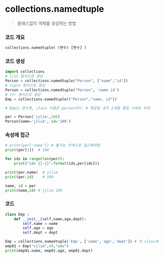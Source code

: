 # collections.namedtuple

> 클래스없이 객체를 생성하는 방법



### 코드 개요

```python
collections.namedtuple( (변수) [변수] )
```



### 코드 생성

```python
import collections
# list 형식으로 생성
Person = collections.namedtuple("Person", ["name","id"]) 
# tuple 형식으로 생성
Person = collections.namedtuple("Person", 'name id')
# str 형식으로 생성
Emp = collections.namedtuple(("Person","name, id"))

# Emp는 변수명, class 이름은 person이다. # 헷갈릴 경우 2개를 통일 시켜도 무관

per = Person('jslim',100)
Person(name='jslim', id='100')
```



### 속성에 접근

```python
# print(per['name']) # 불가능 인덱스로 접근해야함 
print(per[1])  # 100

for idx in range(len(per)):
    print("idx {}-{}".format(idx,per[idx]))

print(per.name)  # jslim
print(per.id)    # 100

name, id = per
print(name,id) # jslim 100
```



### 코드

```python
class Emp :
    def __init__(self,name,age,dept):
        self.name = name
        self.age = age
        self.dept = dept

Emp = collections.namedtuple('Emp', ['name','age','dept']) # 위 class와 동일하게 생성된 것
emp01 = Emp("sjlim",49,"edu")
print(emp01.name, emp01.age, emp01.dept)
```

### 

